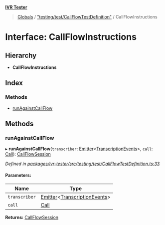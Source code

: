 **[IVR Tester](../README.md)**

> [Globals](../README.md) / ["testing/test/CallFlowTestDefinition"](../modules/_testing_test_callflowtestdefinition_.md) / CallFlowInstructions

# Interface: CallFlowInstructions

## Hierarchy

* **CallFlowInstructions**

## Index

### Methods

* [runAgainstCallFlow](_testing_test_callflowtestdefinition_.callflowinstructions.md#runagainstcallflow)

## Methods

### runAgainstCallFlow

▸ **runAgainstCallFlow**(`transcriber`: [Emitter](_emitter_.emitter.md)\<[TranscriptionEvents](../modules/_call_transcription_plugin_transcriberplugin_.md#transcriptionevents)>, `call`: [Call](_call_call_.call.md)): [CallFlowSession](../modules/_testing_test_callflowtestdefinition_.md#callflowsession)

*Defined in [packages/ivr-tester/src/testing/test/CallFlowTestDefinition.ts:33](https://github.com/SketchingDev/ivr-tester/blob/8e79354/packages/ivr-tester/src/testing/test/CallFlowTestDefinition.ts#L33)*

#### Parameters:

Name | Type |
------ | ------ |
`transcriber` | [Emitter](_emitter_.emitter.md)\<[TranscriptionEvents](../modules/_call_transcription_plugin_transcriberplugin_.md#transcriptionevents)> |
`call` | [Call](_call_call_.call.md) |

**Returns:** [CallFlowSession](../modules/_testing_test_callflowtestdefinition_.md#callflowsession)
